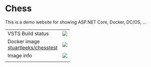 # Chess
This is a demo website for showing ASP.NET Core, Docker, DC/OS, ...

| | |
|---|---|
|VSTS Build status | ![](https://stuartle.visualstudio.com/_apis/public/build/definitions/ca04ec01-c65e-4f1b-9999-2bd125f6dc67/13/badge) |
|Docker image<br/>[stuartleeks/chesstest](https://hub.docker.com/r/stuartleeks/chesstest/) | [![](https://images.microbadger.com/badges/version/stuartleeks/chesstest.svg)](https://hub.docker.com/r/stuartleeks/chesstest/)|
|Image info | [![](https://images.microbadger.com/badges/image/stuartleeks/chesstest.svg)](https://microbadger.com/images/stuartleeks/chesstest)|
| | |

